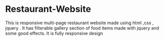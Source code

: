 # Restaurant-Website
This is responsive multi-page restaurant website made using html ,css , jquery .
It has filterable gallery section of food items made with jquery and some good effects.
It is fully responsive design
